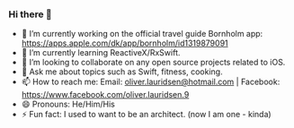 ### Hi there 👋

<!--
**oliverlauridsen/oliverlauridsen** is a ✨ _special_ ✨ repository because its `README.md` (this file) appears on your GitHub profile.

Here are some ideas to get you started:
-->
- 🔭 I’m currently working on the official travel guide Bornholm app: https://apps.apple.com/dk/app/bornholm/id1319879091
- 🌱 I’m currently learning ReactiveX/RxSwift.
- 👯 I’m looking to collaborate on any open source projects related to iOS.
- 💬 Ask me about topics such as Swift, fitness, cooking.
- 📫 How to reach me: Email: oliver.lauridsen@hotmail.com | Facebook: https://www.facebook.com/oliver.lauridsen.9
- 😄 Pronouns: He/Him/His
- ⚡ Fun fact: I used to want to be an architect. (now I am one - kinda)
